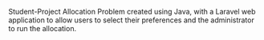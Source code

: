 Student-Project Allocation Problem created using Java, with a Laravel web application to allow users to select their preferences and the administrator to run the allocation. 
